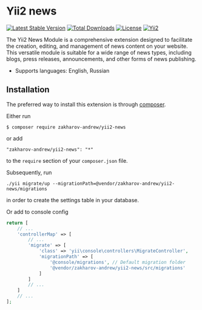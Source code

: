 # Yii2 news

[![Latest Stable Version](https://poser.pugx.org/zakharov-andrew/yii2-news/v/stable)](https://packagist.org/packages/zakharov-andrew/yii2-news)
[![Total Downloads](https://poser.pugx.org/zakharov-andrew/yii2-news/downloads)](https://packagist.org/packages/zakharov-andrew/yii2-news)
[![License](https://poser.pugx.org/zakharov-andrew/yii2-news/license)](https://packagist.org/packages/zakharov-andrew/yii2-news)
[![Yii2](https://img.shields.io/badge/Powered_by-Yii_Framework-green.svg?style=flat)](http://www.yiiframework.com/)

The Yii2 News Module is a comprehensive extension designed to facilitate the creation, editing, and management of news content on your website. This versatile module is suitable for a wide range of news types, including blogs, press releases, announcements, and other forms of news publishing.

- Supports languages: English, Russian

## Installation

The preferred way to install this extension is through [composer](http://getcomposer.org/download/).

Either run

```
$ composer require zakharov-andrew/yii2-news
```
or add

```
"zakharov-andrew/yii2-news": "*"
```

to the ```require``` section of your ```composer.json``` file.

Subsequently, run

```
./yii migrate/up --migrationPath=@vendor/zakharov-andrew/yii2-news/migrations
```

in order to create the settings table in your database.

Or add to console config

```php
return [
    // ...
    'controllerMap' => [
        // ...
        'migrate' => [
            'class' => 'yii\console\controllers\MigrateController',
            'migrationPath' => [
                '@console/migrations', // Default migration folder
                '@vendor/zakharov-andrew/yii2-news/src/migrations'
            ]
        ]
        // ...
    ]
    // ...
];
```
